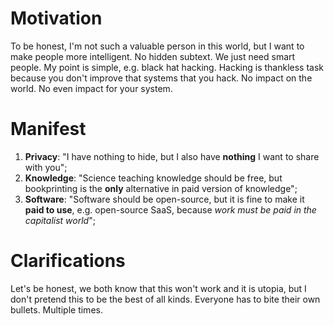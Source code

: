 # Motivation

To be honest, I'm not such a valuable person in this world, but I want to make people more intelligent. No hidden subtext. We just need smart people.
My point is simple, e.g. black hat hacking. Hacking is thankless task because you don't improve that systems that you hack. No impact on the world. No even impact for your system.

# Manifest

1) **Privacy**: "I have nothing to hide, but I also have **nothing** I want to share with you";
2) **Knowledge**: "Science teaching knowledge should be free, but bookprinting is the **only** alternative in paid version of knowledge";
3) **Software**: "Software should be open-source, but it is fine to make it **paid to use**, e.g. open-source SaaS, because _work must be paid in the capitalist world_";

# Сlarifications

Let's be honest, we both know that this won't work and it is utopia, but I don't pretend this to be the best of all kinds.
Everyone has to bite their own bullets. Multiple times.
